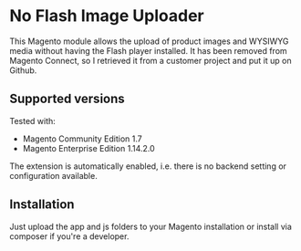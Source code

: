 No Flash Image Uploader
=======================

This Magento module allows the upload of product images and WYSIWYG media without having the Flash player installed. It has been removed from Magento Connect, so I retrieved it from a customer project and put it up on Github.

Supported versions
------------

Tested with:
* Magento Community Edition 1.7
* Magento Enterprise Edition 1.14.2.0

The extension is automatically enabled, i.e. there is no backend setting or configuration available.

Installation
------------

Just upload the app and js folders to your Magento installation or install via composer if you're a developer.
